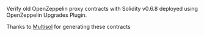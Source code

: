 Verify old OpenZeppelin proxy contracts with Solidity v0.6.8 deployed using OpenZeppelin Upgrades Plugin. 

Thanks to [Multisol](eth_0x06d95b328761a062fd200729e1c868147004ba44_code) for generating these contracts
